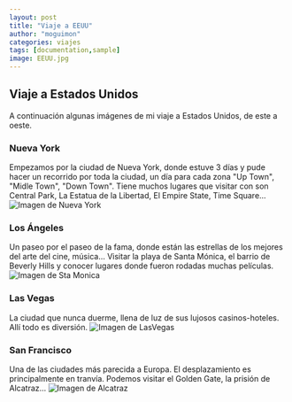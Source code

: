```yaml
---
layout: post
title: "Viaje a EEUU"
author: "moguimon"
categories: viajes
tags: [documentation,sample]
image: EEUU.jpg
---
```


## Viaje a Estados Unidos

A continuación algunas imágenes de mi viaje a Estados Unidos, de este a oeste.


### Nueva York
Empezamos por la ciudad de Nueva York, donde estuve 3 días y pude hacer un recorrido por toda la ciudad, un día para cada zona "Up Town", "Midle Town", "Down Town".
Tiene muchos lugares que visitar con son Central Park, La Estatua de la Libertad, El Empire State, Time Square...
![Imagen de Nueva York]({{site.baseurl}/assets/img/NuevaYork.jpg})


### Los Ángeles
Un paseo por el paseo de la fama, donde están las estrellas de los mejores del arte del cine, música...
Visitar la playa de Santa Mónica, el barrio de Beverly Hills y conocer lugares donde fueron rodadas muchas películas.
![Imagen de Sta Monica]({{site.baseurl}/assets/img/LosAngeles.jpg})

### Las Vegas
La ciudad que nunca duerme, llena de luz de sus lujosos casinos-hoteles. Allí todo es diversión.
![Imagen de LasVegas]({{site.baseurl}/assets/img/LasVegas.jpg})


### San Francisco
Una de las ciudades más parecida a Europa. El desplazamiento es principalmente en tranvía. Podemos visitar el Golden Gate, la prisión de Alcatraz...
![Imagen de Alcatraz]({{site.baseurl}/assets/img/Alcatraz.jpg})


